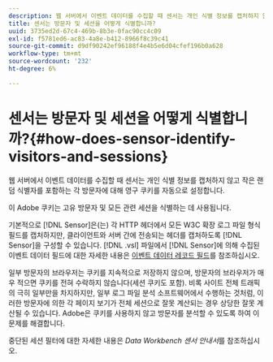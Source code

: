 ```yaml
---
description: 웹 서버에서 이벤트 데이터를 수집할 때 센서는 개인 식별 정보를 캡처하지 않고 작은 랜덤 식별자를 포함하는 각 방문자에 대해 영구 쿠키를 자동으로 설정합니다.
title: 센서는 방문자 및 세션을 어떻게 식별합니까?
uuid: 3735ed2d-67c4-469b-8b3e-0fac90cc4c09
exl-id: f5781ed6-ac83-4a8e-b412-8966f8c39c41
source-git-commit: d9df90242ef96188f4e4b5e6d04cfef196b0a628
workflow-type: tm+mt
source-wordcount: '232'
ht-degree: 6%

---
```


# 센서는 방문자 및 세션을 어떻게 식별합니까?{#how-does-sensor-identify-visitors-and-sessions}

웹 서버에서 이벤트 데이터를 수집할 때 센서는 개인 식별 정보를 캡처하지 않고 작은 랜덤 식별자를 포함하는 각 방문자에 대해 영구 쿠키를 자동으로 설정합니다.

이 Adobe 쿠키는 고유 방문자 및 모든 관련 세션을 식별하는 데 사용됩니다.

기본적으로 [!DNL Sensor]은(는) 각 HTTP 헤더에서 모든 W3C 확장 로그 파일 형식 필드를 캡처하지만, 클라이언트와 서버 간에 전송되는 헤더를 캡처하도록 [!DNL Sensor]을 구성할 수 있습니다. [!DNL .vsl] 파일에서 [!DNL Sensor]에 의해 수집된 이벤트 데이터 필드에 대한 자세한 내용은 [이벤트 데이터 레코드 필드](../../home/c-snsr-ovrvw/c-evnt-data-rcd-flds/c-evnt-data-rcd-flds.md#concept-ed2a8797cb5b4995b55ffd50a9f12a44)를 참조하십시오.

일부 방문자의 브라우저는 쿠키를 지속적으로 저장하지 않으며, 방문자의 브라우저가 매우 적으면 쿠키를 전혀 수락하지 않습니다(세션 쿠키도 포함). 비록 사이트 전체 트래픽의 극히 일부만을 차지하지만, 일부 로그 파일 분석 소프트웨어에서 수행하는 것처럼, 이러한 방문자에 의한 각 페이지 보기가 전체 세션으로 잘못 계산되는 경우 상당한 잘못 계산될 수 있습니다. Adobe은 쿠키를 사용하지 않고 방문자를 분석할 수 있도록 하여 이 문제를 해결합니다.

중단된 세션 필터에 대한 자세한 내용은 *Data Workbench 센서 안내서*&#x200B;를 참조하십시오.
